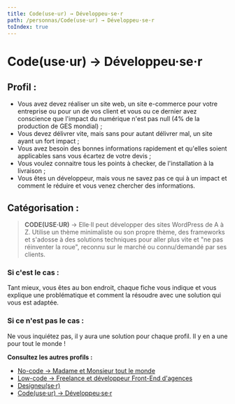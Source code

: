 ```yaml
---
title: Code(use·ur) → Développeu·se·r
path: /personnas/Code(use·ur) → Développeu·se·r
toIndex: true
---
```


# Code(use·ur) → Développeu·se·r

## Profil :

- Vous avez devez réaliser un site web, un site e-commerce pour votre entreprise ou pour un de vos client et vous ou ce dernier avez conscience que l'impact du numérique n'est pas null (4% de la production de GES mondial) ;
- Vous devez délivrer vite, mais sans pour autant délivrer mal, un site ayant un fort impact ;
- Vous avez besoin des bonnes informations rapidement et qu'elles soient applicables sans vous écartez de votre devis ;
- Vous voulez connaitre tous les points à checker, de l'installation à la livraison ;
- Vous êtes un développeur, mais vous ne savez pas ce qui à un impact et comment le réduire et vous venez chercher des informations.

## Catégorisation :

> **CODE(USE·UR)** → Elle·Il peut développer des sites WordPress de A à Z. Utilise un thème minimaliste ou son propre thème, des frameworks et s'adosse à des solutions techniques pour aller plus vite et "ne pas réinventer la roue", reconnu sur le marché ou connu/demandé par ses clients.

### Si c'est le cas :

Tant mieux, vous êtes au bon endroit, chaque fiche vous indique et vous explique une problématique et comment la résoudre avec une solution qui vous est adaptée.

### Si ce n'est pas le cas :

Ne vous inquiétez pas, il y aura une solution pour chaque profil. Il y en a une pour tout le monde !

**Consultez les autres profils :**

- [No-code → Madame et Monsieur tout le monde](./No-code%20%E2%86%92%20Madame%20et%20Monsieur%20tout%20le%20monde.md)
- [Low-code → Freelance et développeur Front-End d'agences](./Low-code%20%E2%86%92%20Freelance%20et%20d%C3%A9veloppeur%20Front-End%20d'agences.md)
- [Designeu(se·r)](<./Designeu(se%C2%B7r).md>)
- [Code(use·ur) → Développeu·se·r](<./Code(use%C2%B7ur)%20%E2%86%92%20D%C3%A9veloppeu%C2%B7se%C2%B7r.md>)

<!--

### Comment on l'attrape

> On répond à ses besoins de réduire son impact écologique en lui montrant comment faire de l'éco-conception et optimiser sa production. On se rend visible là où il est : Groupe Facebook, blog d'influenceur WP, site de tutos (WP marmite...), sites spécialisés, on répond sur stackoverflow en pointant le référentiel GreenIT/WordPress.

### Moyens :

- On publie un livre **Éco-conception avec WordPress : les n bonnes pratiques**
  - On adapte le discours à un niveau technique avec code
  - Guide des bonnes pratiques pour WordPress & Personnas
- ~~Les mêmes que pour "Madame et Monsieur tout le monde"~~
- On lui explique comment faire des sites statiques, utiliser WordPress en tant que `CMS Headless`
- Plugin d'évaluation de score éco-index (avec affichage sur les pages et dans le back-office du score), de warnings et avec checklist des points à mettre en place
  [Ecoindex, plugins, badge, CLI.](/Ecoindex,%20plugins,%20badge,%20CLI_/Ecoindex,%20plugins,%20badge,%20CLI_.md)

-->
